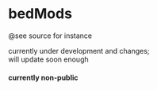 # bedMods  
@see source for instance

currently under development and changes;  
will update soon enough

#### currently non-public  